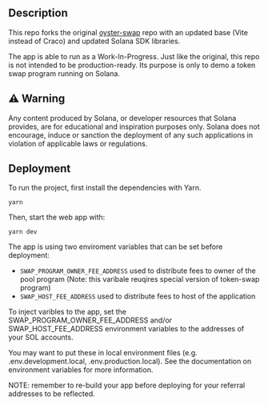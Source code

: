 ## Description
This repo forks the original [oyster-swap](https://github.com/solana-labs/oyster-swap) repo with an updated base (Vite instead of Craco) and updated Solana SDK libraries.

The app is able to run as a Work-In-Progress. Just like the original, this repo is not intended to be production-ready. Its purpose is only to demo a token swap program running on Solana.

## ⚠️ Warning
Any content produced by Solana, or developer resources that Solana provides, are for educational and inspiration purposes only.  Solana does not encourage, induce or sanction the deployment of any such applications in violation of applicable laws or regulations.

## Deployment
To run the project, first install the dependencies with Yarn.
```
yarn
```
Then, start the web app with:
```
yarn dev
```


The app is using two enviroment variables that can be set before deployment:
* `SWAP_PROGRAM_OWNER_FEE_ADDRESS` used to distribute fees to owner of the pool program (Note: this varibale reuqires special version of token-swap program)
* `SWAP_HOST_FEE_ADDRESS` used to distribute fees to host of the application

To inject varibles to the app, set the SWAP_PROGRAM_OWNER_FEE_ADDRESS and/or SWAP_HOST_FEE_ADDRESS environment variables to the addresses of your SOL accounts.

You may want to put these in local environment files (e.g. .env.development.local, .env.production.local). See the documentation on environment variables for more information.

NOTE: remember to re-build your app before deploying for your referral addresses to be reflected.